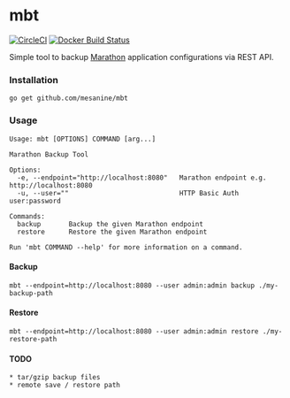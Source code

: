 # mbt

[![CircleCI](https://img.shields.io/circleci/project/github/mesanine/mbt.svg)]()
[![Docker Build Status](https://img.shields.io/docker/build/mesanine/mbt.svg)]()

Simple tool to backup [Marathon](https://mesosphere.github.io/marathon/) 
application configurations via REST API. 

### Installation

    go get github.com/mesanine/mbt
    

### Usage


    Usage: mbt [OPTIONS] COMMAND [arg...]

    Marathon Backup Tool

    Options:
      -e, --endpoint="http://localhost:8080"   Marathon endpoint e.g. http://localhost:8080
      -u, --user=""                            HTTP Basic Auth user:password

    Commands:
      backup       Backup the given Marathon endpoint
      restore      Restore the given Marathon endpoint

    Run 'mbt COMMAND --help' for more information on a command.

#### Backup

    mbt --endpoint=http://localhost:8080 --user admin:admin backup ./my-backup-path
    
#### Restore

    mbt --endpoint=http://localhost:8080 --user admin:admin restore ./my-restore-path


#### TODO

    * tar/gzip backup files
    * remote save / restore path
